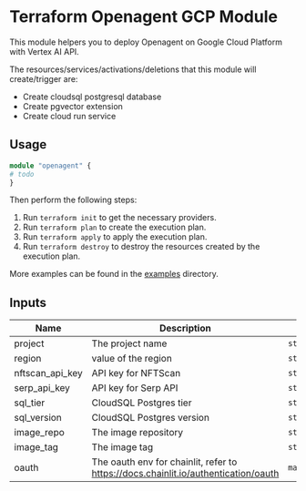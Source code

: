 # Terraform Openagent GCP Module

This module helpers you to deploy Openagent on Google Cloud Platform with Vertex AI API.

The resources/services/activations/deletions that this module will create/trigger are:

- Create cloudsql postgresql database
- Create pgvector extension
- Create cloud run service

## Usage

```terraform
module "openagent" {
# todo
}
```

Then perform the following steps:

1. Run `terraform init` to get the necessary providers.
2. Run `terraform plan` to create the execution plan.
3. Run `terraform apply` to apply the execution plan.
4. Run `terraform destroy` to destroy the resources created by the execution plan.

More examples can be found in the [examples](./examples) directory.

## Inputs

| Name            | Description                                                                        | Type          | Default            | Required |
| --------------- | ---------------------------------------------------------------------------------- | ------------- | ------------------ | :------: |
| project         | The project name                                                                   | `string`      | n/a                |   yes    |
| region          | value of the region                                                                | `string`      | `"us-central1"`    |    no    |
| nftscan_api_key | API key for NFTScan                                                                | `string`      | n/a                |   yes    |
| serp_api_key    | API key for Serp API                                                               | `string`      | n/a                |   yes    |
| sql_tier        | CloudSQL Postgres tier                                                             | `string`      | `"db-f1-micro"`    |    no    |
| sql_version     | CloudSQL Postgres version                                                          | `string`      | `"POSTGRES_15"`    |    no    |
| image_repo      | The image repository                                                               | `string`      | `"rss3/openagent"` |    no    |
| image_tag       | The image tag                                                                      | `string`      | `"v20240715.1"`    |    no    |
| oauth           | The oauth env for chainlit, refer to https://docs.chainlit.io/authentication/oauth | `map(string)` | n/a                |   yes    |
